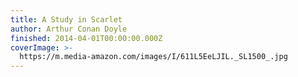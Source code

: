 ```yaml
---
title: A Study in Scarlet
author: Arthur Conan Doyle
finished: 2014-04-01T00:00:00.000Z
coverImage: >-
  https://m.media-amazon.com/images/I/611L5EeLJIL._SL1500_.jpg
---
```

